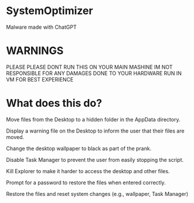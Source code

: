 # SystemOptimizer
Malware made with ChatGPT

# WARNINGS
PLEASE PLEASE DONT RUN THIS ON YOUR
MAIN MASHINE IM NOT RESPONSIBLE FOR
ANY DAMAGES DONE TO YOUR HARDWARE
RUN IN VM FOR BEST EXPERIENCE

# What does this do?
Move files from the Desktop to a hidden folder in the AppData directory.

Display a warning file on the Desktop to inform the user that their files are moved.

Change the desktop wallpaper to black as part of the prank.

Disable Task Manager to prevent the user from easily stopping the script.

Kill Explorer to make it harder to access the desktop and other files.

Prompt for a password to restore the files when entered correctly.

Restore the files and reset system changes (e.g., wallpaper, Task Manager)

